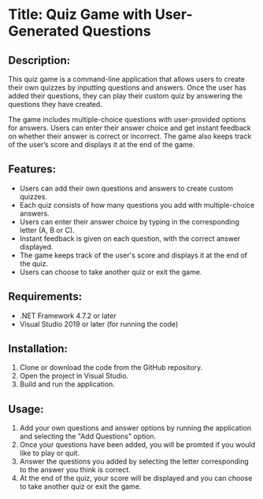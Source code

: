 # Title: Quiz Game with User-Generated Questions

## Description:

This quiz game is a command-line application that allows users to create their own quizzes by inputting questions and answers. Once the user has added their questions, they can play their custom quiz by answering the questions they have created. 

The game includes multiple-choice questions with user-provided options for answers. Users can enter their answer choice and get instant feedback on whether their answer is correct or incorrect. The game also keeps track of the user’s score and displays it at the end of the game.

## Features:

- Users can add their own questions and answers to create custom quizzes.
- Each quiz consists of how many questions you add with multiple-choice answers.
- Users can enter their answer choice by typing in the corresponding letter (A, B or C).
- Instant feedback is given on each question, with the correct answer displayed.
- The game keeps track of the user's score and displays it at the end of the quiz.
- Users can choose to take another quiz or exit the game.

## Requirements:

- .NET Framework 4.7.2 or later
- Visual Studio 2019 or later (for running the code)

## Installation:

1. Clone or download the code from the GitHub repository.
2. Open the project in Visual Studio.
3. Build and run the application.

## Usage:

1. Add your own questions and answer options by running the application and selecting the "Add Questions" option.
2. Once your questions have been added, you will be promted if you would like to play or quit.
3. Answer the questions you added by selecting the letter corresponding to the answer you think is correct.
4. At the end of the quiz, your score will be displayed and you can choose to take another quiz or exit the game.

